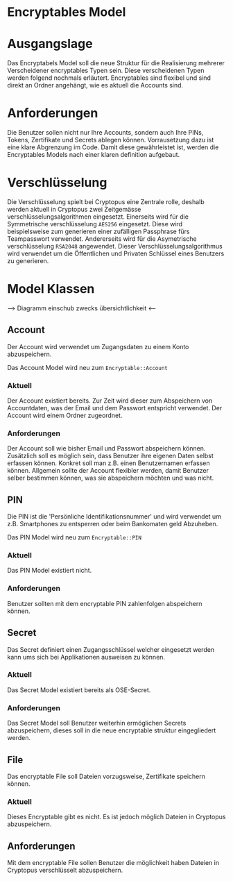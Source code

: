 # Encryptables Model

# Ausgangslage
Das Encryptabels Model soll die neue Struktur für die Realisierung mehrerer Verscheidener encryptables Typen sein. Diese verscheidenen Typen werden folgend nochmals erläutert. Encryptables sind flexibel und sind direkt an Ordner angehängt, wie es aktuell die Accounts sind.

# Anforderungen
Die Benutzer sollen nicht nur Ihre Accounts, sondern auch Ihre PINs, Tokens, Zertifikate und Secrets ablegen können. Vorrausetzung dazu ist eine klare Abgrenzung im Code. Damit diese gewährleistet ist, werden die Encryptables Models nach einer klaren definition aufgebaut.

# Verschlüsselung
Die Verschlüsselung spielt bei Cryptopus eine Zentrale rolle, deshalb werden aktuell in Cryptopus zwei Zeitgemässe verschlüsselungsalgorithmen eingesetzt. Einerseits wird für die Symmetrische verschlüsselung `AES256` eingesetzt. Diese wird  beispielsweise zum generieren einer zufälligen Passphrase fürs Teampasswort verwendet. Andererseits wird für die Asymetrische verschlüsselung `RSA2048` angewendet. Dieser Verschlüsselungsalgorithmus wird verwendet um die Öffentlichen und Privaten Schlüssel eines Benutzers zu generieren.

# Model Klassen
--> Diagramm einschub zwecks übersichtlichkeit <--

## Account
Der Account wird verwendet um Zugangsdaten zu einem Konto abzuspeichern.

Das Account Model wird neu zum `Encryptable::Account`

### Aktuell
Der Account existiert bereits. Zur Zeit wird dieser zum Abspeichern von Accountdaten, was der Email und dem Passwort entspricht verwendet. Der Account wird einem Ordner zugeordnet.

### Anforderungen
Der Account soll wie bisher Email und Passwort abspeichern können. Zusätzlich soll es möglich sein, dass Benutzer ihre eigenen Daten selbst erfassen können. Konkret soll man z.B. einen Benutzernamen erfassen können. Allgemein sollte der Account flexibler werden, damit Benutzer selber bestimmen können, was sie abspeichern möchten und was nicht.

## PIN
Die PIN ist die 'Persönliche Identifikationsnummer' und wird verwendet um z.B. Smartphones zu entsperren oder beim Bankomaten geld Abzuheben.

Das PIN Model wird neu zum `Encryptable::PIN`
### Aktuell
Das PIN Model existiert nicht.

### Anforderungen
Benutzer sollten mit dem encryptable PIN zahlenfolgen abspeichern können. 

## Secret
Das Secret definiert einen Zugangsschlüssel welcher eingesetzt werden kann ums sich bei Applikationen ausweisen zu können.

### Aktuell 
Das Secret Model existiert bereits als OSE-Secret.

### Anforderungen
Das Secret Model soll Benutzer weiterhin ermöglichen Secrets abzuspeichern, dieses soll in die neue encryptable struktur eingegliedert werden.

## File
Das encryptable File soll Dateien vorzugsweise, Zertifikate speichern können. 

### Aktuell
Dieses Encryptable gibt es nicht. Es ist jedoch möglich Dateien in Cryptopus abzuspeichern.

## Anforderungen
Mit dem encryptable File sollen Benutzer die möglichkeit haben Dateien in Cryptopus verschlüsselt abzuspeichern.

